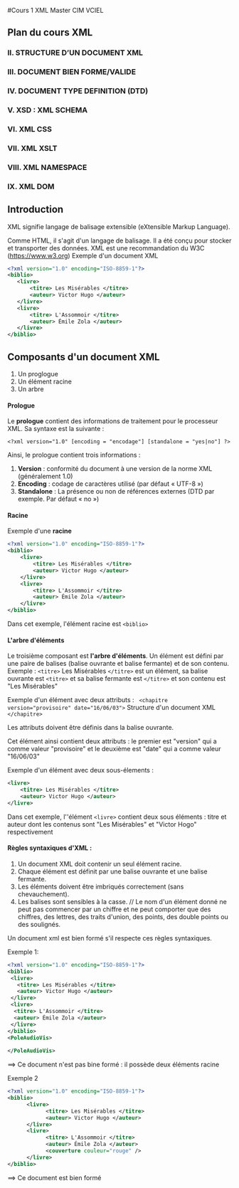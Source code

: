 #Cours 1 XML Master CIM VCIEL
## Plan du cours XML
### II. STRUCTURE D’UN DOCUMENT XML
### III. DOCUMENT BIEN FORME/VALIDE
### IV. DOCUMENT TYPE DEFINITION (DTD)
### V. XSD : XML SCHEMA
### VI. XML CSS
### VII. XML XSLT  
### VIII. XML NAMESPACE
### IX.  XML DOM

## Introduction
XML signifie langage de balisage extensible (eXtensible Markup Language).

Comme HTML, il s'agit d'un langage de balisage.
Il a été conçu pour stocker et transporter des données.
XML est une recommandation du W3C (https://www.w3.org)
Exemple d'un document XML
 ```xml
<?xml version="1.0" encoding="ISO-8859-1"?> 
<biblio>
    <livre>
        <titre> Les Misérables </titre> 
        <auteur> Victor Hugo </auteur>
    </livre>
    <livre>
        <titre> L'Assommoir </titre> 
        <auteur> Émile Zola </auteur>
    </livre> 
</biblio>
```

## Composants d'un document XML
1. Un proglogue 
2. Un élément racine 
3. Un arbre

#### Prologue
Le **prologue** contient des informations de traitement pour le processeur XML. 
Sa syntaxe est la suivante :
```
<?xml version="1.0" [encoding = "encodage"] [standalone = "yes|no"] ?>
```

Ainsi, le prologue contient trois informations :
1. **Version** : conformité du document à une version de la norme XML (généralement 1.0)
2. **Encoding** : codage de caractères utilisé (par défaut « UTF-8 »)
3. **Standalone** : La présence ou non de références externes (DTD par exemple. Par défaut « no »)

#### Racine
Exemple d'une **racine** 

```xml
<?xml version="1.0" encoding="ISO-8859-1"?> 
<biblio>
    <livre>
        <titre> Les Misérables </titre> 
        <auteur> Victor Hugo </auteur>
    </livre>
    <livre>
        <titre> L'Assommoir </titre> 
        <auteur> Émile Zola </auteur>
    </livre> 
</biblio>
```
Dans cet exemple, l'élément racine est `<biblio>`


 #### L'arbre d'éléments
 Le troisième composant est **l'arbre d'éléments**.
 Un élément est défini par une paire de balises 
 (balise ouvrante et balise fermante) et de son contenu.
 Exemple : `<titre>` Les Misérables `</titre>`
 est un élément, sa balise ouvrante est `<titre>` 
 et sa balise fermante est `</titre>` et son contenu est "Les Misérables"
 
 Exemple d'un élément avec deux attributs :
` <chapitre version="provisoire" date="16/06/03">` Structure d'un document XML `</chapitre>`

 Les attributs doivent être définis dans la balise ouvrante.
 
 Cet élément ainsi contient deux attributs : 
 le premier est "version" qui a comme valeur "provisoire" 
 et le deuxième est "date" qui a comme valeur "16/06/03"
 
 Exemple d'un élément avec deux sous-élements :
```xml
<livre>
    <titre> Les Misérables </titre>
    <auteur> Victor Hugo </auteur> 
</livre>
```
Dans cet exemple, l''élément `<livre>` contient deux sous éléments : 
titre et auteur dont les contenus sont "Les Misérables" et "Victor Hogo" respectivement 

#### Règles syntaxiques d'XML :

1. Un document XML doit contenir un seul élément racine.
2. Chaque élément est définit par une balise ouvrante et une balise fermante.
3. Les éléments doivent être imbriqués correctement (sans chevauchement).
4. Les balises sont sensibles à la casse. // Le nom d'un élément donné ne peut pas commencer par un chiffre et ne peut comporter que des chiffres, des lettres, des traits d'union, des points, des double points ou des soulignés.

Un document xml est bien formé s'il respecte ces règles syntaxiques.

Exemple 1: 
```xml
<?xml version="1.0" encoding="ISO-8859-1"?>
<biblio>
 <livre>
   <titre> Les Misérables </titre>
   <auteur> Victor Hugo </auteur>
 </livre>
 <livre>
  <titre> L'Assommoir </titre>
  <auteur> Émile Zola </auteur>
 </livre>
</biblio>
<PoleAudioVis>
         
</PoleAudioVis>
```
==> Ce document n'est pas bine formé : il possède deux éléments racine

Exemple 2
```xml
<?xml version="1.0" encoding="ISO-8859-1"?>
<biblio>
      <livre>
            <titre> Les Misérables </titre>
            <auteur> Victor Hugo </auteur>
      </livre>
      <livre>
            <titre> L'Assommoir </titre>
            <auteur> Émile Zola </auteur>
            <couverture couleur="rouge" />
      </livre>
</biblio>
```
==> Ce document est bien formé
